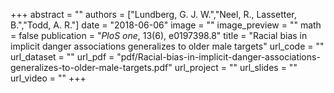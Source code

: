 +++
abstract = ""
authors = ["Lundberg, G. J. W.","Neel, R., Lassetter, B.","Todd, A. R."]
date = "2018-06-06"
image = ""
image_preview = ""
math = false
publication = "*PloS one*, 13(6), e0197398.8"
title = "Racial bias in implicit danger associations generalizes to older male targets"
url_code = ""
url_dataset = ""
url_pdf = "pdf/Racial-bias-in-implicit-danger-associations-generalizes-to-older-male-targets.pdf"
url_project = ""
url_slides = ""
url_video = ""
+++
